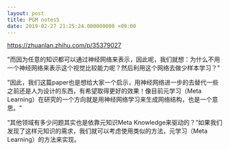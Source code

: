 ```yaml
---
layout: post
title: PGM notes5
date: 2019-02-27 21:25:24.000000000 +09:00
---
```


https://zhuanlan.zhihu.com/p/35379027

"而因为任意的知识都可以通过神经网络来表示，因此呢，我们就想：为什么不用一个神经网络来表示这个视觉比较能力呢？然后利用这个网络去做少样本学习？"

"因此，我们这篇paper也是想给大家一个启示，用神经网络进一步的去替代一些之前还是人为设计的东西，有希望取得更好的效果！像目前元学习（Meta Learning）在研究的一个方向就是用神经网络学习来生成网络结构，也是一个意思。"

“其他领域有多少问题其实也是依靠元知识Meta Knowledge来驱动的？”如果我们发现了这样元知识的需求，我们就可以考虑使用类似的方法，元学习（Meta Learning）的方法来实现。